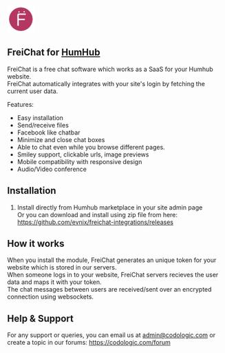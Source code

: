 [![](../assets/module_image.png)](https://freichat.com/)

## FreiChat for [HumHub](https://www.humhub.org/en)

FreiChat is a free chat software which works as a SaaS for your Humhub website.  
FreiChat automatically integrates with your site's login by fetching the current user data.

Features:

 -  Easy installation 
 -  Send/receive files
 -  Facebook like chatbar
 -  Minimize and close chat boxes
 -  Able to chat even while you browse different pages.
 -  Smiley support, clickable urls, image previews
 -  Mobile compatibility with responsive design
 -  Audio/Video conference

## Installation
1. Install directly from Humhub marketplace in your site admin page  
  Or you can download and install using zip file from here: https://github.com/evnix/freichat-integrations/releases



## How it works
When you install the module, FreiChat generates an unique token for your website which is stored in our servers.  
When someone logs in to your website, FreiChat servers recieves the user data and maps it with your token.   
The chat messages between users are received/sent over an encrypted connection using websockets.

## Help & Support
For any support or queries, you can email us at admin@codologic.com or create a topic in our forums: https://codologic.com/forum



